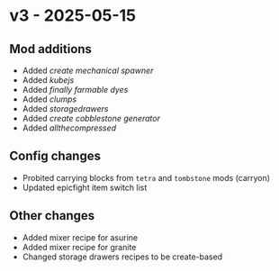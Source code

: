 # v3 - 2025-05-15

## Mod additions

- Added *create mechanical spawner*
- Added *kubejs*
- Added *finally farmable dyes*
- Added *clumps*
- Added *storagedrawers*
- Added *create cobblestone generator*
- Added *allthecompressed*

## Config changes

- Probited carrying blocks from `tetra` and `tombstone` mods (carryon)
- Updated epicfight item switch list

## Other changes

- Added mixer recipe for asurine
- Added mixer recipe for granite
- Changed storage drawers recipes to be create-based

